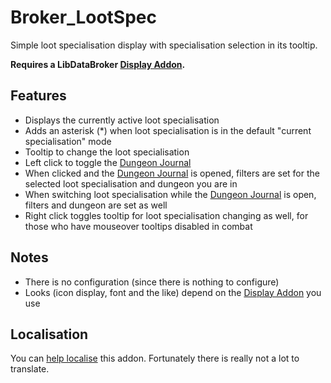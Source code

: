 Broker\_LootSpec
================

Simple loot specialisation display with specialisation selection in its
tooltip.

**Requires a LibDataBroker [Display Addon][].**

Features
--------

- Displays the currently active loot specialisation
- Adds an asterisk (\*) when loot specialisation is in the default
  "current specialisation" mode
- Tooltip to change the loot specialisation
- Left click to toggle the [Dungeon Journal][]
- When clicked and the [Dungeon Journal][] is opened, filters are set
  for the selected loot specialisation and dungeon you are in
- When switching loot specialisation while the [Dungeon Journal][] is
  open, filters and dungeon are set as well
- Right click toggles tooltip for loot specialisation changing as well,
  for those who have mouseover tooltips disabled in combat

Notes
-----
- There is no configuration (since there is nothing to configure)
- Looks (icon display, font and the like) depend on the
  [Display Addon][] you use

Localisation
------------

You can [help localise][] this addon. Fortunately there is really not a
lot to translate.

[help localise]: http://www.wowace.com/addons/broker_lootspec/localization/
[Display Addon]: https://github.com/tekkub/libdatabroker-1-1/wiki/addons-using-ldb
[Dungeon Journal]: http://www.wowpedia.org/Dungeon_Journal
